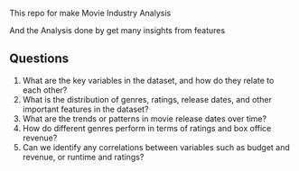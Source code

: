 This repo for make Movie Industry Analysis

And the Analysis done by get many insights from features


## Questions 
1. What are the key variables in the dataset, and how do they relate to each other?
2. What is the distribution of genres, ratings, release dates, and other important features in the dataset?
3. What are the trends or patterns in movie release dates over time?
4. How do different genres perform in terms of ratings and box office revenue?
5. Can we identify any correlations between variables such as budget and revenue, or runtime and ratings?
